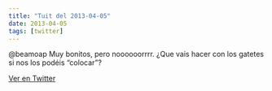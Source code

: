 ```yaml
---
title: "Tuit del 2013-04-05"
date: 2013-04-05
tags: [twitter]
---
```


@beamoap Muy bonitos, pero noooooorrrr. ¿Que vais hacer con los gatetes si nos los podéis “colocar”?



[Ver en Twitter](https://twitter.com/i/web/status/320323359521005568)
